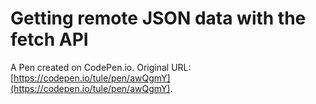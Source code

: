 # Getting remote JSON data with the fetch API

A Pen created on CodePen.io. Original URL: [https://codepen.io/tule/pen/awQgmY](https://codepen.io/tule/pen/awQgmY).


